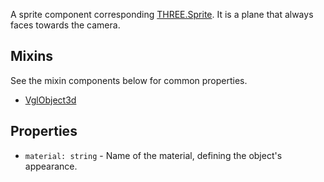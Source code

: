 A sprite component corresponding [THREE.Sprite](https://threejs.org/docs/index.html#api/objects/Sprite). It is a plane that always faces towards the camera.

## Mixins
See the mixin components below for common properties.
* [VglObject3d](vgl-object3d)

## Properties
* `material: string` - Name of the material, defining the object's appearance.
